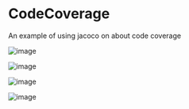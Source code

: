 # CodeCoverage
An example of using jacoco on about code coverage


![image](https://user-images.githubusercontent.com/5441882/148996985-edd50317-3fc2-4368-a200-69cbd04841d2.png)

![image](https://user-images.githubusercontent.com/5441882/148997020-f11ba9e0-de08-4959-95ca-1f1c14a1457f.png)

![image](https://user-images.githubusercontent.com/5441882/148997050-09fb84cd-1b66-4569-b28f-3017febeee55.png)

![image](https://user-images.githubusercontent.com/5441882/148997078-b1582fdf-e53e-4343-87a4-d523af0c6292.png)
 
